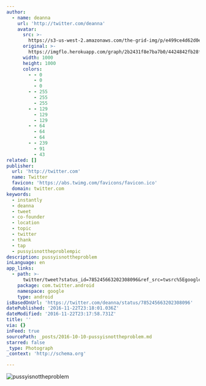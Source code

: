 ```yaml
---
author:
  - name: deanna
    url: 'http://twitter.com/deanna'
    avatar:
      src: >-
        https://s3-us-west-2.amazonaws.com/the-grid-img/p/e499ce4d62d0ef6212efe7d1e267a30c1785faf2.jpg
      original: >-
        https://imgflo.herokuapp.com/graph/2b2431f8e7ba7b0/4424842fb28f4a05b5d3484318849cde/noop.jpg?input=https%3A%2F%2Fpbs.twimg.com%2Fmedia%2FCuXAw14WAAAdhFZ.jpg%3Alarge
      width: 1000
      height: 1000
      colors:
        - - 0
          - 0
          - 0
        - - 255
          - 255
          - 255
        - - 129
          - 129
          - 129
        - - 64
          - 64
          - 64
        - - 239
          - 91
          - 43
related: []
publisher:
  url: 'http://twitter.com'
  name: Twitter
  favicon: 'https://abs.twimg.com/favicons/favicon.ico'
  domain: twitter.com
keywords:
  - instantly
  - deanna
  - tweet
  - co-founder
  - location
  - topic
  - twitter
  - thank
  - tap
  - pussyisnottheproblempic
description: pussyisnottheproblem
inLanguage: en
app_links:
  - path: >-
      twitter/tweet?status_id=785245663202308096&ref_src=twsrc%5Egoogle%7Ctwcamp%5Eandroidseo%7Ctwgr%5Estatus%7Ctwterm%5E785245663202308096
    package: com.twitter.android
    namespace: google
    type: android
isBasedOnUrl: 'https://twitter.com/deanna/status/785245663202308096'
datePublished: '2016-11-22T23:18:01.036Z'
dateModified: '2016-11-22T23:17:58.731Z'
title: ''
via: {}
inFeed: true
sourcePath: _posts/2016-10-10-pussyisnottheproblem.md
starred: false
_type: Photograph
_context: 'http://schema.org'

---
```

![pussyisnottheproblem](https://pbs.twimg.com/media/CuXAw14WAAAdhFZ.jpg:large)